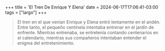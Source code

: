 +++
title = 'El Tren De Enrique Y Elena'
date = 2024-06-17T17:06:41-03:00
tags = ["largo"]
+++

> El tren en el que venían Enrique y Elena entró lentamente en el andén. Entre tanto, el pequeño centinela intentaba entrenar en el jardín de enfrente. Mientras entrenaba, se entretenía contando centenarios en el calendario, mientras sus compañeros intentaban entender el enigma del entretenimiento.

<!--more-->
